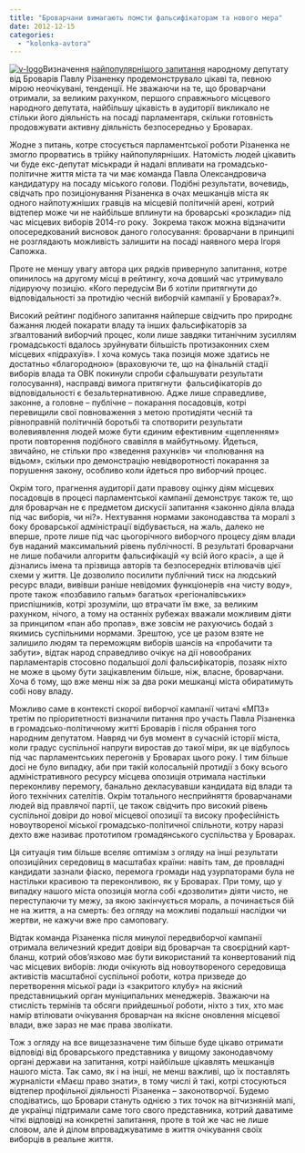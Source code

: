 ```yaml
---
title: "Броварчани вимагають помсти фальсифікаторам та нового мера"
date: 2012-12-15
categories: 
  - "kolonka-avtora"
---
```


[![](https://mpz.brovary.org/wp-content/uploads/2012/12/v-logo.jpg "v-logo")](https://mpz.brovary.org/wp-content/uploads/2012/12/v-logo.jpg)Визначення [найпопулярнішого запитання](https://mpz.brovary.org/chitachiv-mpz-naybilshe-tsikavit-chi-bude-rizanenko-i-nadali-aktivno-diyati-u-brovarah/) народному депутату від Броварів Павлу Різаненку продемонструвало цікаві та, певною мірою неочікувані, тенденції. Не зважаючи на те, що броварчани отримали, за великим рахунком, першого справжнього місцевого народного депутата, найбільшу цікавість в аудиторії викликало не стільки його діяльність на посаді парламентаря, скільки готовність продовжувати активну діяльність безпосередньо у Броварах.

Жодне з питань, котре стосується парламентської роботи Різаненка не змогло прорватись в трійку найпопулярніших. Натомість людей цікавить чи буде екс-депутат міськради й надалі впливати на громадсько-політичне життя міста та чи має команда Павла Олександровича кандидатуру на посаду міського голови. Подібні результати, вочевидь, свідчать про позиціонування Різаненка в очах мешканців міста як одного найпотужніших гравців на місцевій політичній арені, котрий відтепер може чи не найбільше вплинути на броварські «розклади» під час місцевих виборів 2014-го року.  Зокрема також можна відзначити опосередкований висновок даного голосування: броварчани в принципі не розглядають можливість залишити на посаді наявного мера Ігоря Сапожка.

Проте не меншу увагу автора цих рядків привернуло запитання, котре опинилось на другому місці в рейтингу, хоча довший час утримувало лідируючу позицію. «Кого передусім Ви б хотіли притягнути до відповідальності за протидію чесній виборчій кампанії у Броварах?».

Високий рейтинг подібного запитання найперше свідчить про природнє бажання людей покарати владу та інших фальсифікаторів за зґвалтований виборчий процес, коли лише завдяки титанічним зусиллям громадськості вдалось зруйнувати більшість протизаконних схем місцевих «підрахуїв». І хоча комусь така позиція може здатись не достатньо «благородною» (враховуючи те, що на фінальній стадії виборів влада та ОВК покинули спроби сфальшувати результати голосування), насправді вимога притягнути  фальсифікаторів до відповідальності є безальтернативною. Адже лише справедливе, законне, а головне – публічне – покарання посадовців, котрі перевищили свої повноваження з метою протидіяти чесній та рівноправній політичній боротьбі та спотворити результати волевиявлення людей може бути єдиним ефективним «щепленням» проти повторення подібного свавілля в майбутньому. Йдеться, звичайно, не стільки про «зведення рахунків» чи «полювання на відьом», скільки про демонстрацію невідворотності покарання за порушення закону, особливо коли йдеться про виборчий процес.

Окрім того, прагнення аудиторії дати правову оцінку діям місцевих посадовців в процесі парламентської кампанії демонструє також те, що для броварчан не є предметом дискусії запитання «законно діяла влада під час виборів, чи ні?». Нехтування нормами законодавства та моралі з боку броварської адміністрації відбувається, на жаль, далеко не вперше, проте лише під час цьогорічного виборчого процесу діям влади був наданий максимальний рівень публічності. В результаті броварчани не лише побачили алгоритм фальсифікацій «у всій його красі», а ще й дізнались імена та прізвища авторів та безпосередніх втілювачів цієї схеми у життя. Це дозволило посилити публічний тиск на людський ресурс влади, вивівши раніше невідомих функціонерів «на чисту воду», проте також «позбавило гальм» багатьох «регіоналівських» приспішників, котрі зрозуміли, що втрачати їм вже, за великим рахунком, нічого, а тому на останніх рубежах вважали можливим діяти за принципом «пан або пропав», вже зовсім не рахуючись бодай з якимись суспільними нормами. Зрештою, усе це разом взяте не залишило людям та переможцям виборів шансів на «пробачити та забути», відтак народ справедливо очікує на дії новообраних парламентарів стосовно подальшої долі фальсифікаторів, позаяк ніхто не може в цьому бути зацікавленим більше, ніж, власне, броварчани. Хоча б тому, що вже менш ніж за два роки мешканці міста обиратимуть собі нову владу.

Можливо саме в контексті скорої виборчої кампанії читачі «МПЗ» третім по пріоритетності визначили питання про участь Павла Різаненка в громадсько-політичному житті Броварів і після обрання того народним депутатом. Навряд чи був момент в сучасній історії міста, коли градус суспільної напруги виростав до такої міри, як це відбулось під час парламентських перегонів у Броварах цього року. І тим більше досі не було випадку, аби при такій колосальній протидії з боку всього адміністративного ресурсу місцева опозиція отримала настільки переконливу перемогу, банально декласувавши кандидата від влади та його технічних сателітів. Окрім тотального несприйняття броварчанами людей від правлячої партії, це також свідчить про високий рівень суспільної довіри до нової місцевої опозиції та високу професійність новоутвореної міської громадсько-політичної спільноти, котру наразі дехто вже називає прототипом громадянського суспільства у Броварах.

Ця ситуація тим більше вселяє оптимізм з огляду на інші результати опозиційних середовищ в масштабах країни: навіть там, де провладні кандидати зазнали фіаско, перемога громади над узурпаторами була не настільки красивою та переконливою, як у Броварах. При тому, що у випадку нашого міста опозиція могла собі «дозволити» діяти чисто, не переступаючи ту межу, за якою закінчується мораль, а починається бій не на життя, а на смерть: без огляду на можливі подальші наслідки чи жертви, не кажучи вже про самоповагу.

Відтак команда Різаненка після минулої передвиборчої кампанії отримала величезний кредит довіри від броварчан та своєрідний карт-бланш, котрий обов’язково має бути використаний та конвертований під час місцевих виборів: люди очікують від новоутвореного середовища активістів масштабної суспільної роботи, котра призведе до перетворення міської ради із «закритого клубу» на якісний представницький орган муніципальних менеджерів. Зважаючи на стислість термінів та обсяги прийдешньої роботи, ніхто з тих, хто має намір втілювати очікування броварчан на якісне оновлення місцевої влади, вже зараз не має права зволікати.

Тож з огляду на все вищезазначене тим більше буде цікаво отримати відповіді від броварського представника у вищому законодавчому органі держави на запитання, котрі найбільше цікавлять мешканців нашого міста. Так само, як і на інші, не менш важливі, що їх поставлять журналісти «Маєш право знати», в тому числі й такі, котрі стосуються відтепер профільної діяльності Різаненка – законотворчої. Будемо сподіватись, що Бровари стануть однією з тих точок на вітчизняній мапі, де українці підтримали саме того свого представника, котрий даватиме чіткі відповіді на конкретні запитання, проте в той же час не лише словом, але й ділом впроваджуватиме в життя очікування своїх виборців в реальне життя.
